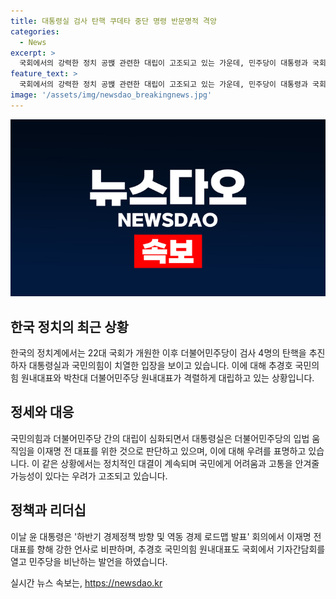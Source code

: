 ```yaml
---
title: 대통령실 검사 탄핵 쿠데타 중단 명령 반문명적 격앙
categories:
  - News
excerpt: >
  국회에서의 강력한 정치 공밵 관련한 대립이 고조되고 있는 가운데, 민주당이 대통령과 국회를 향한 입법 활동을 강행해 왔지만, 이에 대한 대통령실과 여당의 반발이 더욱 격화되고 있다. 특히 민주당의 탄핵소추안 발의와 관련하여 대통령실은 특정 대표를 지키기 위한 행동으로 판단하며 이에 대해 비판하고 있다. 이러한 대립 상황에서는 국가의 정치가 분주해지면서 국민에게 미치는 영향도 우려된다. 또한, 대통령과 국회에서는 상대측을 공격하는 발언이 확연히 드러나며, 정치적 권력의 불균형과 입법 쿠데타 등이 논란이 되고 있다.
feature_text: >
  국회에서의 강력한 정치 공밵 관련한 대립이 고조되고 있는 가운데, 민주당이 대통령과 국회를 향한 입법 활동을 강행해 왔지만, 이에 대한 대통령실과 여당의 반발이 더욱 격화되고 있다. 특히 민주당의 탄핵소추안 발의와 관련하여 대통령실은 특정 대표를 지키기 위한 행동으로 판단하며 이에 대해 비판하고 있다. 이러한 대립 상황에서는 국가의 정치가 분주해지면서 국민에게 미치는 영향도 우려된다. 또한, 대통령과 국회에서는 상대측을 공격하는 발언이 확연히 드러나며, 정치적 권력의 불균형과 입법 쿠데타 등이 논란이 되고 있다.
image: '/assets/img/newsdao_breakingnews.jpg'
---
```


<p><img src="/assets/img/newsdao_breakingnews.jpg" alt="implanttips 속보" /></p>

<h2 data-ke-size="size26">한국 정치의 최근 상황</h2>

<p data-ke-size="size16">한국의 정치계에서는 22대 국회가 개원한 이후 더불어민주당이 검사 4명의 탄핵을 추진하자 대통령실과 국민의힘이 치열한 입장을 보이고 있습니다. 이에 대해 추경호 국민의힘 원내대표와 박찬대 더불어민주당 원내대표가 격렬하게 대립하고 있는 상황입니다.</p>

<h2 data-ke-size="size26">정세와 대응</h2>

<p data-ke-size="size16">국민의힘과 더불어민주당 간의 대립이 심화되면서 대통령실은 더불어민주당의 입법 움직임을 이재명 전 대표를 위한 것으로 판단하고 있으며, 이에 대해 우려를 표명하고 있습니다. 이 같은 상황에서는 정치적인 대결이 계속되며 국민에게 어려움과 고통을 안겨줄 가능성이 있다는 우려가 고조되고 있습니다.</p>

<h2 data-ke-size="size26">정책과 리더십</h2>

<p data-ke-size="size16">이날 윤 대통령은 '하반기 경제정책 방향 및 역동 경제 로드맵 발표' 회의에서 이재명 전 대표를 향해 강한 언사로 비판하며, 추경호 국민의힘 원내대표도 국회에서 기자간담회를 열고 민주당을 비난하는 발언을 하였습니다.</p>
실시간 뉴스 속보는, <a href="https://newsdao.kr" rel="dofollow">https://newsdao.kr</a>



